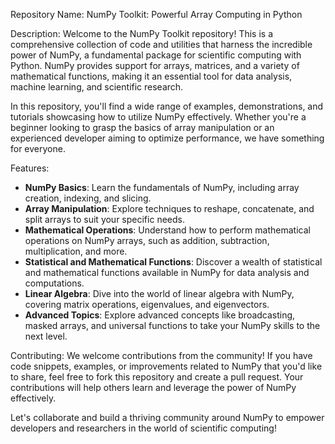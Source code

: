 Repository Name: NumPy Toolkit: Powerful Array Computing in Python

Description:
Welcome to the NumPy Toolkit repository! This is a comprehensive collection of code and utilities that harness the incredible power of NumPy, a fundamental package for scientific computing with Python. NumPy provides support for arrays, matrices, and a variety of mathematical functions, making it an essential tool for data analysis, machine learning, and scientific research.

In this repository, you'll find a wide range of examples, demonstrations, and tutorials showcasing how to utilize NumPy effectively. Whether you're a beginner looking to grasp the basics of array manipulation or an experienced developer aiming to optimize performance, we have something for everyone.

Features:
- **NumPy Basics**: Learn the fundamentals of NumPy, including array creation, indexing, and slicing.
- **Array Manipulation**: Explore techniques to reshape, concatenate, and split arrays to suit your specific needs.
- **Mathematical Operations**: Understand how to perform mathematical operations on NumPy arrays, such as addition, subtraction, multiplication, and more.
- **Statistical and Mathematical Functions**: Discover a wealth of statistical and mathematical functions available in NumPy for data analysis and computations.
- **Linear Algebra**: Dive into the world of linear algebra with NumPy, covering matrix operations, eigenvalues, and eigenvectors.
- **Advanced Topics**: Explore advanced concepts like broadcasting, masked arrays, and universal functions to take your NumPy skills to the next level.

Contributing:
We welcome contributions from the community! If you have code snippets, examples, or improvements related to NumPy that you'd like to share, feel free to fork this repository and create a pull request. Your contributions will help others learn and leverage the power of NumPy effectively.

Let's collaborate and build a thriving community around NumPy to empower developers and researchers in the world of scientific computing!
